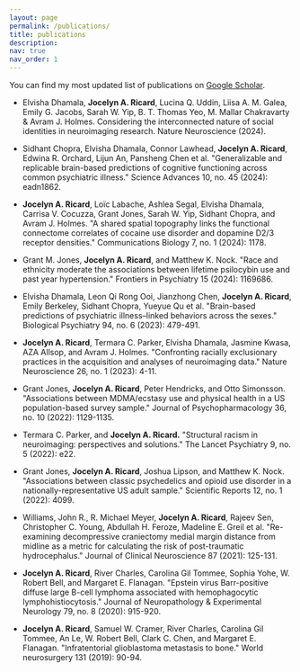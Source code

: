 ```yaml
---
layout: page
permalink: /publications/
title: publications
description: 
nav: true
nav_order: 1
---
```


You can find my most updated list of publications on [Google Scholar](https://scholar.google.com/citations?user=9Pp2QRsAAAAJ&hl=en&oi=ao). 

- Elvisha Dhamala, **Jocelyn A. Ricard**, Lucina Q. Uddin, Liisa A. M. Galea, Emily G. Jacobs, Sarah W. Yip, B. T. Thomas Yeo, M. Mallar Chakravarty & Avram J. Holmes. Considering the interconnected nature of social identities in neuroimaging research. Nature Neuroscience (2024).

- Sidhant Chopra, Elvisha Dhamala, Connor Lawhead, **Jocelyn A. Ricard**, Edwina R. Orchard, Lijun An, Pansheng Chen et al. "Generalizable and replicable brain-based predictions of cognitive functioning across common psychiatric illness." Science Advances 10, no. 45 (2024): eadn1862.

- **Jocelyn A. Ricard**, Loïc Labache, Ashlea Segal, Elvisha Dhamala, Carrisa V. Cocuzza, Grant Jones, Sarah W. Yip, Sidhant Chopra, and Avram J. Holmes. "A shared spatial topography links the functional connectome correlates of cocaine use disorder and dopamine D2/3 receptor densities." Communications Biology 7, no. 1 (2024): 1178.

- Grant M. Jones, **Jocelyn A. Ricard**, and Matthew K. Nock. "Race and ethnicity moderate the associations between lifetime psilocybin use and past year hypertension." Frontiers in Psychiatry 15 (2024): 1169686.

- Elvisha Dhamala, Leon Qi Rong Ooi, Jianzhong Chen, **Jocelyn A. Ricard**, Emily Berkeley, Sidhant Chopra, Yueyue Qu et al. "Brain-based predictions of psychiatric illness–linked behaviors across the sexes." Biological Psychiatry 94, no. 6 (2023): 479-491.

- **Jocelyn A. Ricard**, Termara C. Parker, Elvisha Dhamala, Jasmine Kwasa, AZA Allsop, and Avram J. Holmes. "Confronting racially exclusionary practices in the acquisition and analyses of neuroimaging data." Nature Neuroscience 26, no. 1 (2023): 4-11.

- Grant Jones, **Jocelyn A. Ricard**, Peter Hendricks, and Otto Simonsson. "Associations between MDMA/ecstasy use and physical health in a US population-based survey sample." Journal of Psychopharmacology 36, no. 10 (2022): 1129-1135.

- Termara C. Parker, and **Jocelyn A. Ricard.** "Structural racism in neuroimaging: perspectives and solutions." The Lancet Psychiatry 9, no. 5 (2022): e22.

- Grant Jones, **Jocelyn A. Ricard**, Joshua Lipson, and Matthew K. Nock. "Associations between classic psychedelics and opioid use disorder in a nationally-representative US adult sample." Scientific Reports 12, no. 1 (2022): 4099.

- Williams, John R., R. Michael Meyer, **Jocelyn A. Ricard**, Rajeev Sen, Christopher C. Young, Abdullah H. Feroze, Madeline E. Greil et al. "Re-examining decompressive craniectomy medial margin distance from midline as a metric for calculating the risk of post-traumatic hydrocephalus." Journal of Clinical Neuroscience 87 (2021): 125-131.

- **Jocelyn A. Ricard**, River Charles, Carolina Gil Tommee, Sophia Yohe, W. Robert Bell, and Margaret E. Flanagan. "Epstein virus Barr-positive diffuse large B-cell lymphoma associated with hemophagocytic lymphohistiocytosis." Journal of Neuropathology & Experimental Neurology 79, no. 8 (2020): 915-920.

- **Jocelyn A. Ricard**, Samuel W. Cramer, River Charles, Carolina Gil Tommee, An Le, W. Robert Bell, Clark C. Chen, and Margaret E. Flanagan. "Infratentorial glioblastoma metastasis to bone." World neurosurgery 131 (2019): 90-94.
